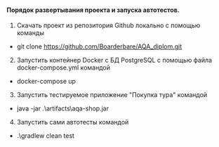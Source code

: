 #### Порядок развертывания проекта и запуска автотестов.
1. Скачать проект из репозитория Github локально с помощью команды 
-  git clone https://github.com/Boarderbare/AQA_diplom.git
2. Запустить контейнер Docker с БД PostgreSQL с помощью файла docker-compose.yml командой
- docker-compose up
3. Запустить тестируемое приложение "Покупка тура" командой
- java -jar .\artifacts\aqa-shop.jar
4. Запустить сами автотесты командой
- .\gradlew clean test

